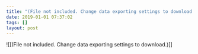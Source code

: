 ```yaml
---
title: "(File not included. Change data exporting settings to download.)"
date: 2019-01-01 07:37:02
tags: []
layout: post
---
```



![[(File not included. Change data exporting settings to download.)]]
